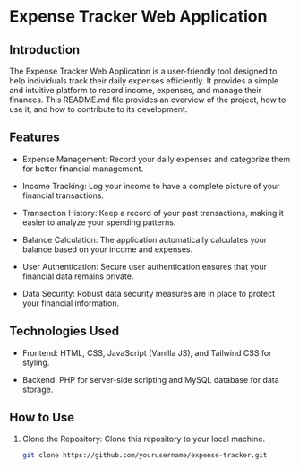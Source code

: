 # Expense Tracker Web Application

## Introduction

The Expense Tracker Web Application is a user-friendly tool designed to help individuals track their daily expenses efficiently. It provides a simple and intuitive platform to record income, expenses, and manage their finances. This README.md file provides an overview of the project, how to use it, and how to contribute to its development.

## Features

- Expense Management: Record your daily expenses and categorize them for better financial management.

- Income Tracking: Log your income to have a complete picture of your financial transactions.

- Transaction History: Keep a record of your past transactions, making it easier to analyze your spending patterns.

- Balance Calculation: The application automatically calculates your balance based on your income and expenses.

- User Authentication: Secure user authentication ensures that your financial data remains private.

- Data Security: Robust data security measures are in place to protect your financial information.

## Technologies Used

- Frontend: HTML, CSS, JavaScript (Vanilla JS), and Tailwind CSS for styling.

- Backend: PHP for server-side scripting and MySQL database for data storage.

## How to Use

1. Clone the Repository: Clone this repository to your local machine.

   ```bash
   git clone https://github.com/yourusername/expense-tracker.git
